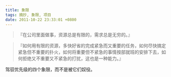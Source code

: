 ```yaml
---
title: 象限
tags: 摘抄, 象限, 项目
date: 2011-10-22 23:33:01 +0800
---
```



> 『在公司里面做事，资源总是有限的，需求总是无穷的。』

> 『如何用有限的资源，多快好省的完成紧急而又重要的任务，如何尽快搞定紧急但不重要的扑火，如何将重要但不紧急的事情按部就班的安排下去，如何拒绝又不重要又不紧急的打扰，这也是一种能力。』

驾驭优先级的四个象限，而不是被它们奴役。

